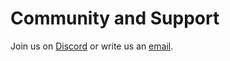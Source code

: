 # Community and Support

Join us on [Discord](https://discord.gg/bm9f8F9Y9N) or write us an [email](mailto:hello@theatrejs.com).